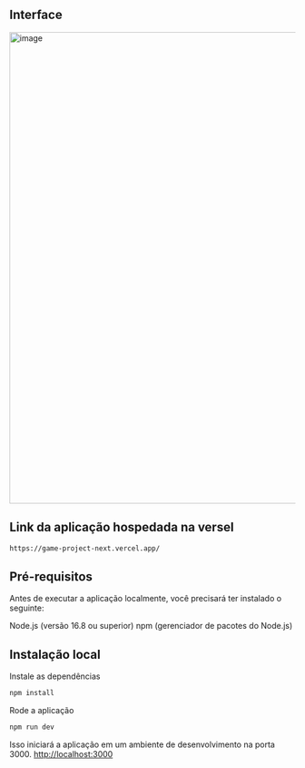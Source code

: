 ## Interface
<img width="829" alt="image" src="https://github.com/user-attachments/assets/95752ec2-4d38-4b18-913f-1140dda7d40f">


## Link da aplicação hospedada na versel
```bash
https://game-project-next.vercel.app/
```

## Pré-requisitos
Antes de executar a aplicação localmente, você precisará ter instalado o seguinte:

Node.js (versão 16.8 ou superior)
npm (gerenciador de pacotes do Node.js)

## Instalação local

Instale as dependências
```bash
npm install
```
Rode a aplicação
```bash
npm run dev
```

Isso iniciará a aplicação em um ambiente de desenvolvimento na porta 3000.
[http://localhost:3000](http://localhost:3000)
